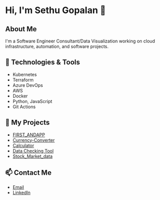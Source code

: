 # Hi, I'm Sethu Gopalan 👋

## About Me
I'm a Software Engineer Consultant/Data Visualization working on cloud infrastructure, automation, and software projects.

## 🔧 Technologies & Tools
- Kubernetes
- Terraform
- Azure DevOps
- AWS
- Docker
- Python, JavaScript
- Git Actions

## 📝 My Projects
- [FIRST_ANDAPP](https://github.com/SethuGopalan/FIRST_ANDAPP)
- [Currency-Converter](https://github.com/SethuGopalan/Currency-Converter)
- [Calculator](https://github.com/SethuGopalan/Calculator)
- [Data Checking Tool](https://github.com/SethuGopalan/data_checking_tool)
- [Stock_Market_data](https://github.com/SethuGopalan/Stock_Market_data)


## 📫 Contact Me
- [Email](mailto:sethu@example.com)
- [LinkedIn](https://www.linkedin.com/in/sethu-gopalan-a8915367/)
